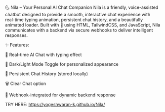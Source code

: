 🌜 Nila – Your Personal AI Chat Companion
Nila is a friendly, voice-assisted chatbot designed to provide a smooth, interactive chat experience with real-time typing animation, persistent chat history, and a beautifully animated loader. Built with 💙 using HTML, TailwindCSS, and JavaScript, Nila communicates with a backend via secure webhooks to deliver intelligent responses.

✨ Features:

💬 Real-time AI Chat with typing effect

🌙 Dark/Light Mode Toggle for personalized appearance

🔄 Persistent Chat History (stored locally)

🗑️ Clear Chat option

🔗 Webhook-integrated for dynamic backend response 


TRY HERE: https://yogeshwaran-k.github.io/Nila/
